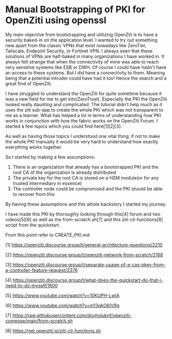 # Manual Bootstrapping of PKI for OpenZiti using openssl

My main objective from bootstrapping and utilizing OpenZiti is to have a security baked-in on the application level.
I wanted to try out something new apart from the classic VPNs that exist nowadays like ZeroTier, Tailscale, Endpoint Security, or Fortinet VPN.
I always seen that these solutions of VPNs are half-baked in many organizations I have worked in. It always felt strange that when the connectivity
of mine was able to reach very sensitive systems like ESB or DWH. Of course I could have hadn't have an access to these systems. But I did have a connectivity to them.
Meaning being that a potential intruder could have had it too! Hence the search and a great find of OpenZiti.

I have struggled to understand the OpenZiti for quite sometime because it was a new field for me to get into(ZeroTrust).
Especially the PKI the OpenZiti looked really daunting and complicated.
The tutorial didn't help much as it uses the ziti sub-app to create the whole PKI which was not transparent to me as a learner.
What has helped a lot in terms of understanding how PKI works in conjunction with how the fabric works on the OpenZiti Forum.
I started a few topics which you could find here[1][2][3].

As well as having those topics I understood one vital thing; if not to make the whole PKI manually it would be very hard to understand how exactly everything works together.

So I started by making a few assumptions:
1) There is an organization that already has a bootstrapped PKI and the root CA of the organization is already distributed
2) The private key for the root CA is stored on a HSM module(or for any trusted intermediary in essence)
3) The controller node could be compromised and the PKI should be able to recover from this

By having these assumptions and this whole backstory I started my journey.

I have made this PKI by thoroughly looking through this[4] forum and two videos[5][6] as well as the from-scratch.sh[7] and this ziti-cli-functions[8] script from the quickstart.

From this point refer to CREATE_PKI.md

[1] https://openziti.discourse.group/t/general-architecture-questions/2210

[2] https://openziti.discourse.group/t/openziti-network-from-scratch/2168

[3] https://openziti.discourse.group/t/separate-usage-of-a-cas-pkey-from-a-controller-feature-request/2376

[4] https://openziti.discourse.group/t/what-does-the-quickstart-do-that-i-need-to-do-myself/1600

[5] https://www.youtube.com/watch?v=10KUPH-LwlA

[6] https://www.youtube.com/watch?v=m13qkO6lV9g

[7] https://raw.githubusercontent.com/dovholuknf/openziti-compose/main/from-scratch.sh

[8] https://get.openziti.io/ziti-cli-functions.sh
